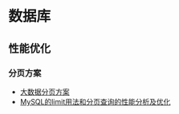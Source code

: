# 数据库

## 性能优化

### 分页方案

- [大数据分页方案](https://segmentfault.com/a/1190000006499528#articleHeader6)
- [MySQL的limit用法和分页查询的性能分析及优化](https://segmentfault.com/a/1190000006499528#articleHeader6)
